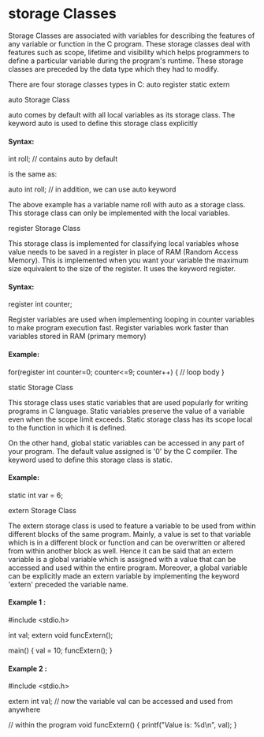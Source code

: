 # storage Classes

Storage Classes are associated with variables for describing the features of any variable or function in the C program. These storage classes deal with features such as scope, lifetime and visibility which helps programmers to define a particular variable during the program's runtime. These storage classes are preceded by the data type which they had to modify.

There are four storage classes types in C:
      auto
      register
      static
      extern

auto Storage Class

auto comes by default with all local variables as its storage class. The keyword auto is used to define this storage class explicitly

#### Syntax:
int roll; // contains auto by default

is the same as:

auto int roll;    // in addition, we can use auto keyword

The above example has a variable name roll with auto as a storage class. This storage class can only be implemented with the local variables.

register Storage Class

This storage class is implemented for classifying local variables whose value needs to be saved in a register in place of RAM (Random Access Memory). This is implemented when you want your variable the maximum size equivalent to the size of the register. It uses the keyword register.

#### Syntax:
register int  counter;

Register variables are used when implementing looping in counter variables to make program execution fast. Register variables work faster than variables stored in RAM (primary memory)

#### Example:
for(register int counter=0; counter<=9; counter++)
{
// loop body
}

static Storage Class

This storage class uses static variables that are used popularly for writing programs in C language. Static variables preserve the value of a variable even when the scope limit exceeds. Static storage class has its scope local to the function in which it is defined.

On the other hand, global static variables can be accessed in any part of your program. The default value assigned is '0' by the C compiler. The keyword used to define this storage class is static.

#### Example:
static int var = 6;

extern Storage Class

The extern storage class is used to feature a variable to be used from within different blocks of the same program. Mainly, a value is set to that variable which is in a different block or function and can be overwritten or altered from within another block as well. Hence it can be said that an extern variable is a global variable which is assigned with a value that can be accessed and used within the entire program. Moreover, a global variable can be explicitly made an extern variable by implementing the keyword 'extern' preceded the variable name.

#### Example 1 :
#include <stdio.h>

int val;
extern void funcExtern();
 
main() 
{
   val = 10;
   funcExtern();
}

#### Example 2 :
#include <stdio.h>

extern int val; // now the variable val can be accessed and used from anywhere

// within the program
void funcExtern() 
{
   printf("Value is: %d\n", val);
}


